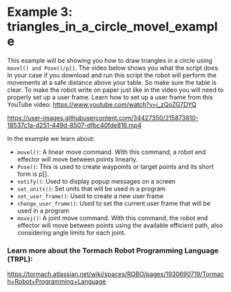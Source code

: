 # Example 3: triangles_in_a_circle_movel_example
This example will be showing you how to draw triangles in a circle using `movel() and Pose()/p[]`.
The video below shows you what the script does. In your case if you download and run this script the robot will perform the movements at a safe distance above your table.
So make sure the table is clear. To make the robot write on paper just like in the video you will need to properly set up a user frame. 
Learn how to set up a user frame from this YouTube video: https://www.youtube.com/watch?v=i_zQoZG7DYQ

https://user-images.githubusercontent.com/34427350/215873810-18537c1a-d251-449d-8507-dfbc40fde816.mp4

In the example we learn about:

* `movel()`: A linear move command. With this command, a robot end effector will move between points linearly.
* `Pose()`: This is used to create waypoints or target points and its short form is p[].
* `notify()`: Used to display popup messages on a screen
* `set_units()`: Set units that will be used in a program
* `set_user_frame()`: Used to create a new user frame
* `change_user_frame()`: Used to set the current user frame that will be used in a program
* `movej()`: A joint move command. With this command, the robot end effector will move between points using the available efficient path, also considering angle limits for each joint.

### Learn more about the Tormach Robot Programming Language (TRPL):
https://tormach.atlassian.net/wiki/spaces/ROBO/pages/1930690719/Tormach+Robot+Programming+Language
